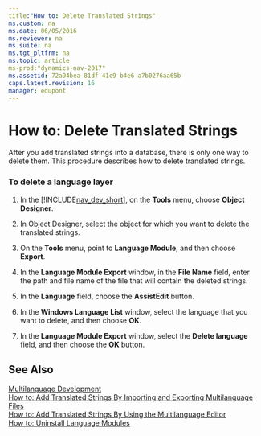 ```yaml
---
title:"How to: Delete Translated Strings"
ms.custom: na
ms.date: 06/05/2016
ms.reviewer: na
ms.suite: na
ms.tgt_pltfrm: na
ms.topic: article
ms-prod:"dynamics-nav-2017"
ms.assetid: 72a94bea-81df-41c9-b4e6-a7b0276aa65b
caps.latest.revision: 16
manager: edupont
---
```

# How to: Delete Translated Strings
After you add translated strings into a database, there is only one way to delete them. This procedure describes how to delete translated strings.  
  
### To delete a language layer  
  
1.  In the [!INCLUDE[nav_dev_short](includes/nav_dev_short_md.md)], on the **Tools** menu, choose **Object Designer**.  
  
2.  In Object Designer, select the object for which you want to delete the translated strings.  
  
3.  On the **Tools** menu, point to **Language Module**, and then choose **Export**.  
  
4.  In the **Language Module Export** window, in the **File Name** field, enter the path and file name of the file that will contain the deleted strings.  
  
5.  In the **Language** field, choose the **AssistEdit** button.  
  
6.  In the **Windows Language List** window, select the language that you want to delete, and then choose **OK**.  
  
7.  In the **Language Module Export** window, select the **Delete language** field, and then choose the **OK** button.  
  
## See Also  
 [Multilanguage Development](Multilanguage-Development.md)   
 [How to: Add Translated Strings By Importing and Exporting Multilanguage Files](../Topic/How%20to:%20Add%20Translated%20Strings%20By%20Importing%20and%20Exporting%20Multilanguage%20Files.md)   
 [How to: Add Translated Strings By Using the Multilanguage Editor](../Topic/How%20to:%20Add%20Translated%20Strings%20By%20Using%20the%20Multilanguage%20Editor.md)   
 [How to: Uninstall Language Modules](../Topic/How%20to:%20Uninstall%20Language%20Modules.md)